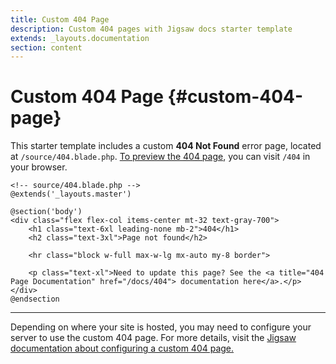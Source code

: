 ```yaml
---
title: Custom 404 Page
description: Custom 404 pages with Jigsaw docs starter template
extends: _layouts.documentation
section: content
---
```


# Custom 404 Page {#custom-404-page}

This starter template includes a custom __404 Not Found__ error page, located at `/source/404.blade.php`. [To preview the 404 page](/404), you can visit `/404` in your browser.

```blade
<!-- source/404.blade.php -->
@extends('_layouts.master')

@section('body')
<div class="flex flex-col items-center mt-32 text-gray-700">
    <h1 class="text-6xl leading-none mb-2">404</h1>
    <h2 class="text-3xl">Page not found</h2>

    <hr class="block w-full max-w-lg mx-auto my-8 border">

    <p class="text-xl">Need to update this page? See the <a title="404 Page Documentation" href="/docs/404"> documentation here</a>.</p>
</div>
@endsection
```

---

Depending on where your site is hosted, you may need to configure your server to use the custom 404 page. For more details, visit the [Jigsaw documentation about configuring a custom 404 page.](https://jigsaw.tighten.co/docs/custom-404-page/)
